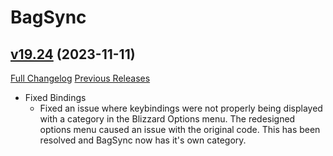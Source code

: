 # BagSync

## [v19.24](https://github.com/Xruptor/BagSync/tree/v19.24) (2023-11-11)
[Full Changelog](https://github.com/Xruptor/BagSync/compare/v19.23...v19.24) [Previous Releases](https://github.com/Xruptor/BagSync/releases)

- Fixed Bindings  
    * Fixed an issue where keybindings were not properly being displayed with a category in the Blizzard Options menu.  The redesigned options menu caused an issue with the original code.  This has been resolved and BagSync now has it's own category.  
